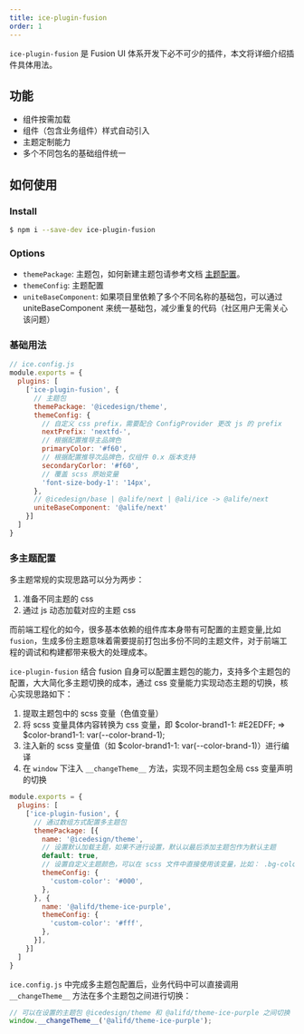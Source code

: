 ```yaml
---
title: ice-plugin-fusion
order: 1
---
```


`ice-plugin-fusion` 是 Fusion UI 体系开发下必不可少的插件，本文将详细介绍插件具体用法。

## 功能

- 组件按需加载
- 组件（包含业务组件）样式自动引入
- 主题定制能力
- 多个不同包名的基础组件统一

## 如何使用

### Install

```bash
$ npm i --save-dev ice-plugin-fusion
```

### Options

- `themePackage`: 主题包，如何新建主题包请参考文档 [主题配置](/docs/guide/dev/theme.md)。
- `themeConfig`: 主题配置
- `uniteBaseComponent`: 如果项目里依赖了多个不同名称的基础包，可以通过 uniteBaseComponent 来统一基础包，减少重复的代码（社区用户无需关心该问题）

### 基础用法

```js
// ice.config.js
module.exports = {
  plugins: [
    ['ice-plugin-fusion', {
      // 主题包
      themePackage: '@icedesign/theme',
      themeConfig: {
        // 自定义 css prefix，需要配合 ConfigProvider 更改 js 的 prefix
        nextPrefix: 'nextfd-',
        // 根据配置推导主品牌色
        primaryColor: '#f60',
        // 根据配置推导次品牌色，仅组件 0.x 版本支持
        secondaryCorlor: '#f60',
        // 覆盖 scss 原始变量
        'font-size-body-1': '14px',
      },
      // @icedesign/base | @alife/next | @ali/ice -> @alife/next
      uniteBaseComponent: '@alife/next'
    }]
  ]
}
```

### 多主题配置

多主题常规的实现思路可以分为两步：

1. 准备不同主题的 css 
2. 通过 js 动态加载对应的主题 css

而前端工程化的如今，很多基本依赖的组件库本身带有可配置的主题变量,比如 `fusion`，生成多份主题意味着需要提前打包出多份不同的主题文件，对于前端工程的调试和构建都带来极大的处理成本。

`ice-plugin-fusion` 结合 fusion 自身可以配置主题包的能力，支持多个主题包的配置，大大简化多主题切换的成本，通过 css 变量能力实现动态主题的切换，核心实现思路如下：

1. 提取主题包中的 scss 变量（色值变量）
2. 将 scss 变量具体内容转换为 css 变量，即 $color-brand1-1: #E2EDFF; => $color-brand1-1: var(--color-brand-1);
3. 注入新的 scss 变量值（如 $color-brand1-1: var(--color-brand-1)）进行编译
4. 在 `window` 下注入 `__changeTheme__` 方法，实现不同主题包全局 css 变量声明的切换

```js
module.exports = {
  plugins: [
    ['ice-plugin-fusion', {
      // 通过数组方式配置多主题包
      themePackage: [{
        name: '@icedesign/theme',
        // 设置默认加载主题，如果不进行设置，默认以最后添加主题包作为默认主题
        default: true,
        // 设置自定义主题颜色，可以在 scss 文件中直接使用该变量，比如： .bg-color { background: $custom-color; }
        themeConfig: {
          'custom-color': '#000',
        },
      }, {
        name: '@alifd/theme-ice-purple',
        themeConfig: {
          'custom-color': '#fff',
        },
      }],
    }]
  ]
}
```

`ice.config.js` 中完成多主题包配置后，业务代码中可以直接调用 `__changeTheme__` 方法在多个主题包之间进行切换：

```js
// 可以在设置的主题包 @icedesign/theme 和 @alifd/theme-ice-purple 之间切换
window.__changeTheme__('@alifd/theme-ice-purple');
```
